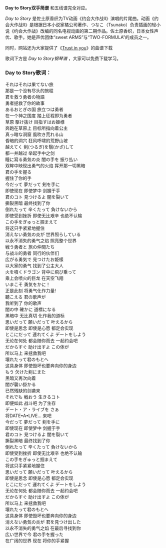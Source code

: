 

**Day to Story双手简谱** 和五线谱完全对应。

_Day to Story_
是佐土原香织为TV动画《约会大作战Ⅱ》演唱的片尾曲。动画《约会大作战Ⅱ》是根据日本小说家橘公司著作、つなこ（Tsunako）负责插画的轻小说《约会大作战》改编的同名电视动画的第二期作品。佐土原香织，日本女性声优、歌手。她是声优团体“sweet
ARMS”与“TWO-FORMULA”的成员之一。

同时，网站还为大家提供了《[Trust in you](Music-3968-Trust-in-you-约会大作战ⅡOP.html "Trust in
you")》的曲谱下载

歌词下方是 _Day to Story钢琴谱_ ，大家可以免费下载学习。

### Day to Story歌词：

それはそれは果てない旅  
那是一个没有尽头的旅程  
君を救う勇者の物語  
勇者拯救了你的故事  
あるおとぎの国 旅立つは勇者  
在一个神之国度 踏上征程即为勇者  
草原 駆け抜け 目指すはお姫様  
奔跑在草原上 目标所指向着公主  
真っ暗な洞窟 風吹き荒れる山  
昏暗的洞穴 狂风呼啸的荒野山坡  
越えてく 剣(つるぎ)を翳(かざ)して  
都一并越过 举起手中之剑  
瞳に寫る勇気の炎 闇の手を 振り払い  
双眸中映现出勇气的火焰 挥开那一切黑暗  
君の手を握る  
握住了你的手  
今だって 夢だって 剣を手に  
即使现在 即使梦中 剑握于手  
君のコト 見つけるよ 闇を裂いて  
撕裂黑暗 最终找到了你  
倒れたって 辛くたって 負けないから  
即使受到挫折 即使无比艰辛 也绝不认输  
この手をぎゅっと掴まえて  
将这只手紧紧地握住  
消えない勇気の炎が 世界照らしている  
以永不消失的勇气之焰 照亮整个世界  
戦う勇者と 旅の仲間たち  
与战斗的勇者 同行的伙伴们  
広がる勇気で 見つけたお姫樣  
以大家的勇气 找到了公主大人  
火を噴くドラゴン 背中に飛び乗って  
乘上会喷火的巨龙 在天空飞翔  
いまこそ 勇気をかに！  
正是此刻 将勇气化作力量!  
聽こえる 君の歌声が  
我听到了 你的歌声  
闇の中 確かに 道標になる  
黑暗中 无比真切 化作我的道标  
思いだって 願いだって 叶えるから  
即使是思念 即使是心愿 都定会实现  
とこにだって 連れてくよ デートをしよう  
无论在何处 都会随你而去 一起约会吧  
だからすぐ 助け出すよ この体が  
所以马上 来拯救我吧  
壊れたって君のもとへ  
这具身体 即使毁坏也要奔向你的身边  
もう 欠けた剣にまた  
黑暗又再次向着  
闇が襲い掛かる  
已然残缺的剑袭来  
それでも 戦おう 生きるコト  
即便如此 战斗吧 为了生存  
デート・ア・ライブを さぁ  
将DATE•A•LIVE... 来吧  
今だって 夢だって 剣を手に  
即使现在 即使梦中 剑握于手  
君のコト 見つけるよ 闇を裂いて  
撕裂黑暗 最终找到了你  
倒れたって 辛くたって 負けないから  
即使受到挫折 即使无比艰辛 也绝不认输  
この手をぎゅっと掴まえて  
将这只手紧紧地握住  
思いだって 願いだって 叶えるから  
即使是思念 即使是心愿 都定会实现  
とこにだって 運れてくよ デートをしよう  
无论在何处 都会随你而去 一起约会吧  
だからすぐ 助け出すよ この体が  
所以马上 来拯救我吧  
壊れたって君のもとへ  
这具身体 即使毁坏也要奔向你的身边  
消えない勇気の炎が 君を見つけ出した  
以永不消失的勇气之焰 在最后寻找到你  
広い世界で今 君の手を握った  
在广阔的世界 现在 将你的手紧握

